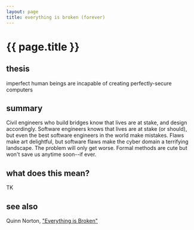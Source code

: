 ```yaml
---
layout: page
title: everything is broken (forever)
---
```


<h1 id="html">{{ page.title }}</h1>

<h2 id="html">thesis</h2>

imperfect human beings are incapable of creating perfectly-secure computers

<h2 id="html">summary</h2>

Civil engineers who build bridges know that lives are at stake, and design accordingly. Software engineers knows that lives are at stake (or should), but even the best software engineers in the world make mistakes. Flaws make art delightful, but software flaws make the cyber domain a terrifying landscape. The problem will only get worse. Formal methods are cute but won't save us anytime soon--if ever.

<h2 id="html">what does this mean?</h2>

TK

<h2 id="html">see also</h2>

Quinn Norton, ["Everything is Broken"](https://medium.com/message/everything-is-broken-81e5f33a24e1)
